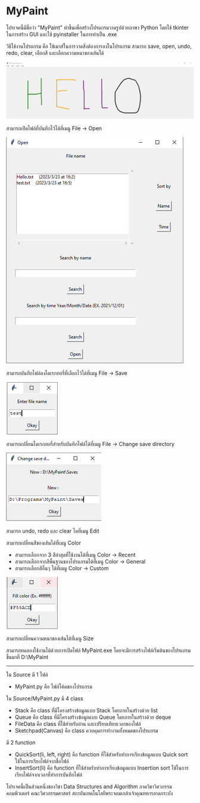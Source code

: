 # MyPaint
โปรเจคนี้มีชื่อว่า "MyPaint" ทำขึ้นเพื่อสร้างโปรแกรมวาดรูปด้วยภาษา Python โดยใช้ tkinter ในการสร้าง GUI และใช้ pyinstaller ในการทำเป็น .exe

วิธีใช้งานโปรแกรม คือ ใช้เมาส์ในการวาดสิ่งต้องการลงในโปรแกรม สามารถ save, open, undo, redo, clear, เลือกสี และเลือกความหนาของเส้นได้

![alt text](https://github.com/tsunafield1/MyPaint/blob/main/Example.PNG?raw=true)

สามารถเปิดไฟล์ที่บันทึกไว้ได้ที่เมนู File -> Open

![alt text](https://github.com/tsunafield1/MyPaint/blob/main/Example2.PNG?raw=true)

สามารถบันทึกไฟล์ลงไดเรกทอรี่ที่เลือกไว้ได้ที่เมนู File -> Save

![alt text](https://github.com/tsunafield1/MyPaint/blob/main/Example3.PNG?raw=true)

สามารถเปลี่ยนไดเรกทอรี่สำหรับบันทึกไฟล์ได้ที่เมนู File -> Change save directory

![alt text](https://github.com/tsunafield1/MyPaint/blob/main/Example4.PNG?raw=true)

สามารถ undo, redo และ clear ไดที่เมนู Edit

สามารถเปลี่ยนสีของเส้นได้ที่เมนู Color 
- สามารถเลือกจาก 3 สีล่าสุดที่ใช้งานได้ที่เมนู Color -> Recent
- สามารถเลือกจากสีพื้นฐานของโปรแกรมได้ที่เมนู Color -> General
- สามารถเลือกสีอื่นๆ ได้ที่เมนู Color -> Custom

![alt text](https://github.com/tsunafield1/MyPaint/blob/main/Example5.PNG?raw=true)

สามารถเปลี่ยนความหนาของเส้นได้ที่เมนู Size

สามารถทดลองใช้งานได้ด้วยการเปิดไฟล์ MyPaint.exe โดยจะมีการสร้างไฟล์เริ่มต้นของโปรแกรมขึ้นมาที่ D:\MyPaint

-----------------------

ใน Source มี 1 ไฟล์
- MyPaint.py คือ ไฟล์โค้ดของโปรแกรม

ใน Source/MyPaint.py มี 4 class
- Stack คือ class ที่มีโครงสร้างข้อมูลแบบ Stack โดยภายในสร้างด้วย list
- Queue คือ class ที่มีโครงสร้างข้อมูลแบบ Queue โดยภายในสร้างด้วย deque
- FileData คือ class ที่ใช้สำหรับอ่าน และเปรียบเทียบเวลาของไฟล์
- Sketchpad(Canvas) คือ class ควบคุมการทำงานทั้งหมดของโปรแกรม

มี 2 function
- QuickSort(li, left, right) คือ function ที่ใช้สำหรับทำการเรียงข้อมูลแบบ Quick sort ใช้ในการเรียงไฟล์จากชื่อไฟล์
- InsertSort(li) คือ function ที่ใช้สำหรับทำการเรียงข้อมูลแบบ Insertion sort ใช้ในการเรียงไฟล์จากเวลาที่ทำการบันทึกไฟล์

โปรเจคนี้เป็นส่วนหนึ่งของวิชา Data Structures and Algorithm ภาควิชาวิศวกรรมคอมพิวเตอร์ คณะวิศวกรรมศาสตร์ สถาบันเทคโนโลยีพระจอมเกล้าเจ้าคุณทหารลาดกระบัง

